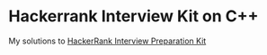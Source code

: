 # Hackerrank Interview Kit on C++
My solutions to [HackerRank Interview Preparation Kit](https://www.hackerrank.com/interview/interview-preparation-kit)

